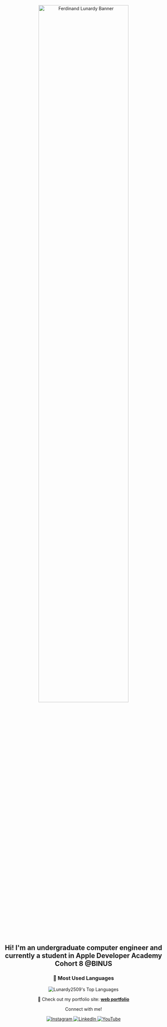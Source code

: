 <!-- Banner Image -->

<p align="center">
  <img src="https://github.com/Lunardy2509/Lunardy2509/blob/main/Github%20Banner.png" alt="Ferdinand Lunardy Banner" width="75%">
</p>

<h2 align="center">Hi! I'm an undergraduate computer engineer and currently a student in Apple Developer Academy Cohort 8 @BINUS</h2>

<!-- Optional Typing Text
<p align="center">
  <img src="https://readme-typing-svg.demolab.com?font=Fira+Code&pause=1000&center=true&vCenter=true&multiline=true&width=435&lines=Hmm.+I+am+who+I+am%2C+after+all%2C+and+I+wish+people+could+just+understand+me+better." alt="Typing SVG" />
</p>
-->

<!-- Centered GitHub Top Languages -->
<div align="center">

### 🎯 Most Used Languages

![Lunardy2509's Top Languages](https://github-readme-stats.vercel.app/api/top-langs/?username=Lunardy2509&theme=tokyonight&show_icons=true&hide_border=true&layout=compact)

</div>

<!-- Portfolio Website Link -->
<p align="center">
  🚀 Check out my portfolio site:  
  <a href="https://lunardy2509.github.io" target="_blank"><strong>web portfolio</strong></a>
</p>

<!-- Footer (Contact Section) -->
<p align="center">Connect with me!</p>

<p align="center">
  <a href="https://www.instagram.com/ferdinand_lunardy" target="_blank">
    <img src="https://img.shields.io/badge/Instagram-%23E4405F.svg?style=for-the-badge&logo=Instagram&logoColor=white" alt="Instagram"/>
  </a>
  <a href="https://www.linkedin.com/in/ferdinand-lunardy-503648219/" target="_blank">
    <img src="https://img.shields.io/badge/LinkedIn-%230077B5.svg?style=for-the-badge&logo=Linkedin&logoColor=white" alt="LinkedIn"/>
  </a>
  <a href="https://www.youtube.com/@ferdinandlunardy867" target="_blank">
    <img src="https://img.shields.io/badge/YouTube-%23FF0000.svg?style=for-the-badge&logo=YouTube&logoColor=white" alt="YouTube"/>
  </a>
</p>
